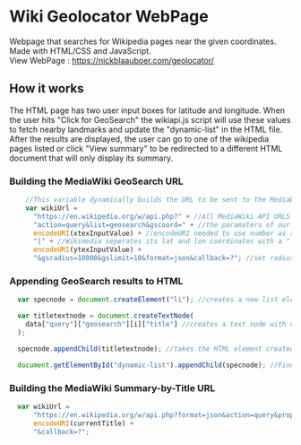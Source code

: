 # Wiki Geolocator WebPage
Webpage that searches for Wikipedia pages near the given coordinates. Made with HTML/CSS and JavaScript.  
View WebPage : https://nickblaauboer.com/geolocator/  

## How it works
The HTML page has two user input boxes for latitude and longitude. When the user hits "Click for GeoSearch"
the wikiapi.js script will use these values to fetch nearby landmarks and update the "dynamic-list" in the HTML file.  
After the results are displayed, the user can go to one of the wikipedia pages listed or click "View summary" to be
redirected to a different HTML document that will only display its summary.

### Building the MediaWiki GeoSearch URL
```javascript
    //This variable dynamically builds the URL to be sent to the MediaWiki API
    var wikiUrl =
      "https://en.wikipedia.org/w/api.php?" + //All MediaWiki API URLS start with this
      "action=query&list=geosearch&gscoord=" + //the paramaters of our search start with query, list, geosearch
      encodeURI(xtexInputValue) + //encodeURI needed to use number as string
      "|" + //Wikimedia seperates its lat and lon coordinates with a "|" symbool
      encodeURI(ytexInputValue) +
      "&gsradius=10000&gslimit=10&format=json&callback=?"; //set radius of search, limit of results, format to json,
```

### Appending GeoSearch results to HTML
```javascript
  var specnode = document.createElement("li"); //creates a new list element in HTML

  var titletextnode = document.createTextNode(
    data["query"]["geosearch"][i]["title"] //creates a text node with data returned for "title" parameter
  );

  specnode.appendChild(titletextnode); //takes the HTML element created (specnode), and adds the text node to the created list element

  document.getElementById("dynamic-list").appendChild(specnode); //Finds the HTML element "dynamic-list" in document and adds it to the page
```

### Building the MediaWiki Summary-by-Title URL
```javascript
  var wikiUrl =
      "https://en.wikipedia.org/w/api.php?format=json&action=query&prop=extracts&exintro&explaintext&redirects=1&titles=" + //All MediaWiki API URLS start with this
      encodeURI(currentTitle) +
      "&callback=?";
```
